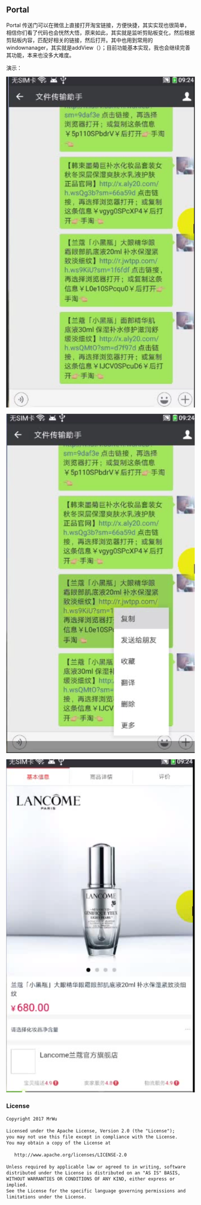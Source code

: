 ## Portal

Portal 传送门可以在微信上直接打开淘宝链接，方便快捷，其实实现也很简单，相信你们看了代码也会恍然大悟，原来如此，其实就是监听剪贴板变化，然后根据剪贴板内容，匹配好相关的链接，然后打开。其中也用到常用的windownanager，其实就是addView（）；目前功能基本实现，我也会继续完善其功能，本来也没多大难度。

演示：

![image](https://github.com/AndroidPreView/Portal/blob/master/video/v1.png)


![image](https://github.com/AndroidPreView/Portal/blob/master/video/v2.png)


![image](https://github.com/AndroidPreView/Portal/blob/master/video/v3.png)






### License

```
Copyright 2017 MrWu

Licensed under the Apache License, Version 2.0 (the "License");
you may not use this file except in compliance with the License.
You may obtain a copy of the License at

   http://www.apache.org/licenses/LICENSE-2.0

Unless required by applicable law or agreed to in writing, software
distributed under the License is distributed on an "AS IS" BASIS,
WITHOUT WARRANTIES OR CONDITIONS OF ANY KIND, either express or implied.
See the License for the specific language governing permissions and
limitations under the License.
```